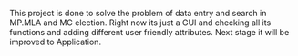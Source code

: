 This project is done to solve the problem of data entry and search in MP.MLA and MC election.
Right now its just a GUI and checking all its functions and adding different user friendly attributes.
Next stage it will be improved to Application.
